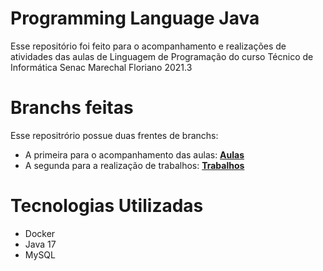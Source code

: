 # Programming Language Java
Esse repositório foi feito para o acompanhamento e realizações de atividades das aulas de Linguagem de Programação do curso Técnico de Informática Senac Marechal Floriano 2021.3

# Branchs feitas
Esse repositrório possue duas frentes de branchs:
- A primeira para o acompanhamento das aulas: [**Aulas**](https://github.com/mlutegar/Programming-Language/tree/aulas/4) 
- A segunda para a realização de trabalhos: [**Trabalhos**](https://github.com/mlutegar/Programming-Language/tree/trabalhos/aula3-5)

# Tecnologias Utilizadas
- Docker
- Java 17
- MySQL
